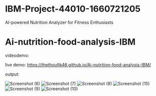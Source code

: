# IBM-Project-44010-1660721205
AI-powered Nutrition Analyzer for Fitness Enthusiasts
# Ai-nutrition-food-analysis-IBM


videodemo:



live demo: https://thethoufik46.github.io/Ai-nutrition-food-analysis-IBM/

output:

![Screenshot (6)](https://user-images.githubusercontent.com/113984543/202843944-ca6b88e6-27cf-4578-8612-8e887411bb72.png)
![Screenshot (7)](https://user-images.githubusercontent.com/113984543/202843951-b278f9dc-35ba-42c6-af42-1d28cd9002cc.png)
![Screenshot (8)](https://user-images.githubusercontent.com/113984543/202843959-c737f9ce-7890-41f3-91d9-ebd228d2c52f.png)
![Screenshot (15)](https://user-images.githubusercontent.com/113984543/202843990-b70f210e-4a61-4848-ad5c-489ffda1af07.png)
![Screenshot (9)](https://user-images.githubusercontent.com/113984543/202844002-0e75f3f5-32d0-4d26-ad70-3e6a1ce679ab.png)
![Screenshot (10)](https://user-images.githubusercontent.com/113984543/202844009-ce22c1e4-b560-4b92-b372-81be5a495fa5.png)
